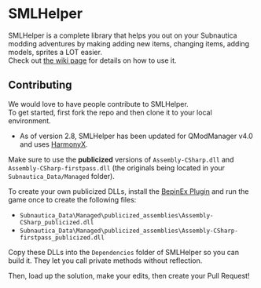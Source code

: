 # SMLHelper
SMLHelper is a complete library that helps you out on your Subnautica modding adventures by making adding new items, changing items, adding models, sprites a LOT easier.  
Check out [the wiki page](https://github.com/SMLHelper/SMLHelper/wiki) for details on how to use it.

## Contributing
We would love to have people contribute to SMLHelper.  
To get started, first fork the repo and then clone it to your local environment.  

- As of version 2.8, SMLHelper has been updated for QModManager v4.0 and uses [HarmonyX](https://github.com/BepInEx/HarmonyX).

Make sure to use the **publicized** versions of `Assembly-CSharp.dll` and `Assembly-CSharp-firstpass.dll` (the originals being located in your `Subnautica_Data/Managed` folder).  

To create your own publicized DLLs, install the [BepinEx Plugin](https://github.com/elliotttate/Bepinex-Tools/releases) and run the game once to create the following files:

* `Subnautica_Data\Managed\publicized_assemblies\Assembly-CSharp_publicized.dll`
* `Subnautica_Data\Managed\publicized_assemblies\Assembly-CSharp-firstpass_publicized.dll`

Copy these DLLs into the `Dependencies` folder of SMLHelper so you can build it. They let you call private methods without reflection.

Then, load up the solution, make your edits, then create your Pull Request!
